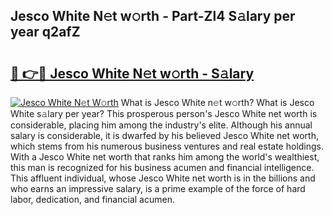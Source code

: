 ## Jesco White N𝚎t w𝚘rth - Part-Zl4 S𝚊lary per year q2afZ

# <h2><a href="http://gc2uun.nevu.top/?p=Jesco+White">🔗 👉🔴 Jesco White N𝚎t w𝚘rth - S𝚊lary</a></h2>

[![Jesco White N𝚎t W𝚘rth](https://i.imgur.com/Oavwk0R.jpeg)](http://gc2uun.nevu.top/?p=Jesco+White)
What is Jesco White n𝚎t w𝚘rth? What is Jesco White s𝚊lary per year?
This prosperous person's Jesco White net worth is considerable, placing him among the industry's elite. Although his annual salary is considerable, it is dwarfed by his believed Jesco White net worth, which stems from his numerous business ventures and real estate holdings. With a Jesco White net worth that ranks him among the world's wealthiest, this man is recognized for his business acumen and financial intelligence. This affluent individual, whose Jesco White net worth is in the billions and who earns an impressive salary, is a prime example of the force of hard labor, dedication, and financial acumen.
